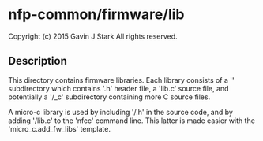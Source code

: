 # nfp-common/firmware/lib

 Copyright (c) 2015 Gavin J Stark
 All rights reserved.

## Description

This directory contains firmware libraries. Each library consists of a
'<lib>' subdirectory which contains '<area>.h' header file, a
'lib<lib>.c' source file, and potentially a '<lib>/_c' subdirectory
containing more C source files.

A micro-c library is used by including '<lib>/<area>.h' in the source
code, and by adding '<lib>/lib<lib>.c' to the 'nfcc' command
line. This latter is made easier with the 'micro_c.add_fw_libs'
template.

